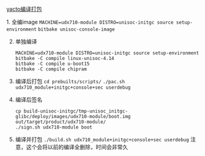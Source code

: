 [yacto编译打包](:/126d7e412b1244819e0bf2b2b7df5574)

1\. 全编image
`MACHINE=udx710-module DISTRO=unisoc-initgc source setup-environment`
`bitbake unisoc-console-image`

2.  单独编译
    
    ```
    MACHINE=udx710-module DISTRO=unisoc-initgc source setup-environment
    bitbake -C compile linux-unisoc-4.14
    bitbake -C compile u-boot15
    bitbake -C compile chipram
    ```
3.  编译后打包
    `cd prebuilts/scripts/`
    `./pac.sh udx710_module+initgc+console+sec userdebug`
    
4.  编译后签名
    
    ```shell
    cp build-unisoc-initgc/tmp-unisoc_initgc-glibc/deploy/images/udx710-module/boot.img out/target/product/udx710-module/
    ./sign.sh udx710-module boot
    ```
5.  编译并打包
    `./build.sh udx710_module+initgc+console+sec userdebug`
    注意，这个会将以前的编译全删除，时间会非常久